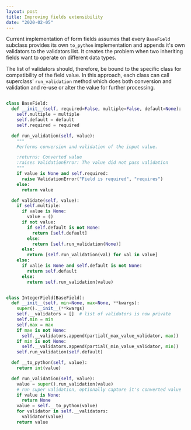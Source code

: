```yaml
---
layout: post
title: Improving fields extensibility
date: "2020-02-05"
---
```


Current implementation of form fields assumes that every `BaseField` subclass provides its own `to_python` implementation and appends it's own validators to the validators list.
It creates the problem when two inheriting fields want to operate on different data types.

The list of validators should, therefore, be bound to the specific class for compatibility of the field value. In this approach, each class can call superclass' `run_validation` method which does both conversion and validation and re-use or alter the value for further processing. 

```python

class BaseField:
  def __init__(self, required=False, multiple=False, default=None):
    self.multiple = multiple
    self.default = default
    self.required = required

  def run_validation(self, value):
    """
    Performs conversion and validation of the input value.

    :returns: Converted value
    :raises ValidationError: The value did not pass validation
    """
    if value is None and self.required:
      raise ValidationError("Field is required", "requires")
    else:
      return value

  def validate(self, value):
    if self.multiple:
      if value is None:
        value = ()
      if not value:
        if self.default is not None:
          return [self.default]
        else:
          return [self.run_validation(None)]
      else:
        return [self.run_validation(val) for val in value]
    else:
      if valie is None and self.default is not None:
        return self.default
      else:
        return self.run_validation(value)


class IntegerField(BaseField):
  def __init__(self, min=None, max=None, **kwargs):
    super().__init__(**kwargs)
    self.__validators = []  # list of validators is now private
    self.min = min
    self.max = max
    if max is not None:
      self.__validators.append(partial(_max_value_validator, max))
    if min is not None:
      self.__validators.append(partial(_min_value_validator, min))
    self.run_validation(self.default)

  def __to_python(self, value):
    return int(value)

  def run_validation(self, value):
    value = super().run_validation(value)
    # run super validation, optionally capture it's converted value
    if value is None:
      return None
    value = self.__to_python(value)
    for validator in self.__validators:
      validator(value)
    return value
```